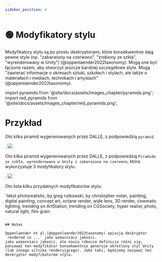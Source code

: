 ```yaml
---
sidebar_position: 4
---
```

# 🟢 Modyfikatory stylu

Modyfikatory stylu są po prostu deskryptorami, które konsekwentnie
dają pewne style (np. "zabarwiony na czerwono", "zrobiony ze szkła", "wyrenderowany w Unity") (@oppenlaender2022taxonomy). Mogą one być łączone razem, aby
stworzyć jeszcze bardziej szczegółowe style. Mogą "zawierać informacje o okresach sztuki, szkołach i stylach, ale także o materiałach i mediach, technikach i artystach"(@oppenlaender2022taxonomy).

import pyramids from '@site/docs/assets/images_chapter/pyramids.png';
import red_pyramids from '@site/docs/assets/images_chapter/red_pyramids.png';

# Przykład

Oto kilka piramid wygenerowanych przez DALLE, z podpowiedzią `pyramid`.

<div style={{textAlign: 'center'}}>.
  <img src={piramidy} style={{width: "750px"}} />
</div>

Oto kilka piramid wygenerowanych przez DALLE, z podpowiedzią `Piramida ze szkła, wyrenderowana w Unity i zabarwiona na czerwono`, która wykorzystuje 3 modyfikatory stylu.

<div style={{textAlign: 'center'}}>.
  <img src={red_pyramids} style={{szerokość: "750px"}} />
</div>

Oto lista kilku przydatnych modyfikatorów stylu:

`tekst
photorealistic, by greg rutkowski, by christopher nolan, painting, digital painting, concept art, octane render, wide lens, 3D render, cinematic lighting, trending on ArtStation, trending on CGSociety, hyper realist, photo, natural light, film grain
```

## Notes

Oppenlaender et al.(@oppenlaender2022taxonomy) opisują deskryptor `rendered in ...` jako wzmacniacz jakości.
jako wzmacniacz jakości, ale nasza robocza definicja różni się, ponieważ ten modyfikator konsekwentnie generuje określony styl Unity (lub innego silnika renderującego). Jako taki, będziemy nazywać ten deskryptor modyfikatorem stylu.


